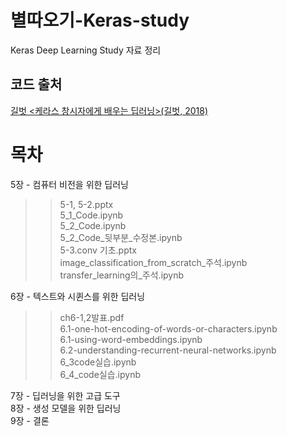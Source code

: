 # 별따오기-Keras-study

Keras Deep Learning Study 자료 정리

## 코드 출처
[길벗 <케라스 창시자에게 배우는 딥러닝>(길벗, 2018)](https://github.com/gilbutITbook/006975)


# 목차

5장 - 컴퓨터 비전을 위한 딥러닝 
  >> 5-1, 5-2.pptx \
  >> 5_1_Code.ipynb \
  >> 5_2_Code.ipynb \
  >> 5_2_Code_뒷부분_수정본.ipynb \
  >> 5-3.conv 기초.pptx \
  >> image_classification_from_scratch_주석.ipynb \
  >> transfer_learning의_주석.ipynb 

6장 - 텍스트와 시퀸스를 위한 딥러닝 
  >> ch6-1,2발표.pdf \
  >> 6.1-one-hot-encoding-of-words-or-characters.ipynb \
  >> 6.1-using-word-embeddings.ipynb \
  >> 6.2-understanding-recurrent-neural-networks.ipynb \
  >> 6_3code실습.ipynb \
  >> 6_4_code실습.ipynb

7장 - 딥러닝을 위한 고급 도구 \
8장 - 생성 모델을 위한 딥러닝 \
9장 - 결론
